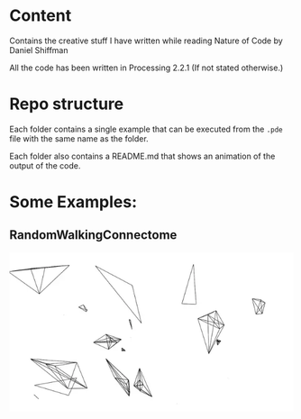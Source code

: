 # Content
Contains the creative stuff I have written while reading Nature of Code by Daniel Shiffman

All the code has been written in Processing 2.2.1 (If not stated otherwise.)

# Repo structure

Each folder contains a single example that can be executed from the `.pde` file with the same name as the folder.

Each folder also contains a README.md that shows an animation of the output of the code.

# Some Examples:
## RandomWalkingConnectome
![](./RandomWalkingConnectome/result.webp)

